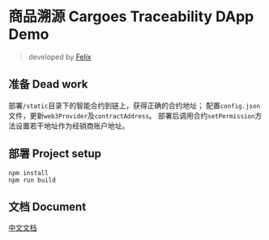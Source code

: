 # 商品溯源 Cargoes Traceability DApp Demo

> developed by [Felix](https://github.com/tari404)

## 准备 Dead work
部署`/static`目录下的智能合约到链上，获得正确的合约地址；
配置`config.json`文件，更新`web3Provider`及`contractAddress`。
部署后调用合约`setPermission`方法设置若干地址作为经销商账户地址。

## 部署 Project setup
```
npm install
npm run build
```

## 文档 Document

[中文文档](./docs/index.md)
